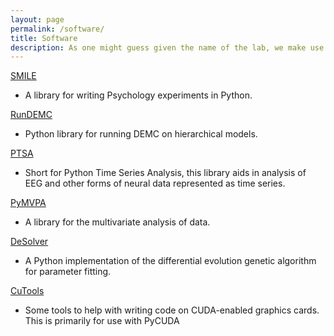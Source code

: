 ```yaml
---
layout: page
permalink: /software/
title: Software
description: As one might guess given the name of the lab, we make use of quite a bit of custom software for our models and analyses. The language of choice is Python, which can easily call libraries written in other languages such as C or R. The following is a short list of some of the primary packages used or developed by the lab.
---
```


<a href="https://github.com/compmem/smile" target="blank">SMILE</a>

* A library for writing Psychology experiments in Python.

<a href="https://github.com/compmem/RunDEMC" target="blank">RunDEMC</a>

* Python library for running DEMC on hierarchical models.

<a href="https://github.com/ptsa" target="blank">PTSA</a>

* Short for Python Time Series Analysis, this library aids in analysis of EEG and other forms of neural data represented as time series.

<a href="http://www.pymvpa.org" target="blank">PyMVPA</a>

* A library for the multivariate analysis of data.

<a href="https://github.com/compmem/desolver" target="blank">DeSolver</a>

* A Python implementation of the differential evolution genetic algorithm for parameter fitting.

<a href="https://github.com/compmem/cutools" target="blank">CuTools</a>

* Some tools to help with writing code on CUDA-enabled graphics cards. This is primarily for use with PyCUDA
